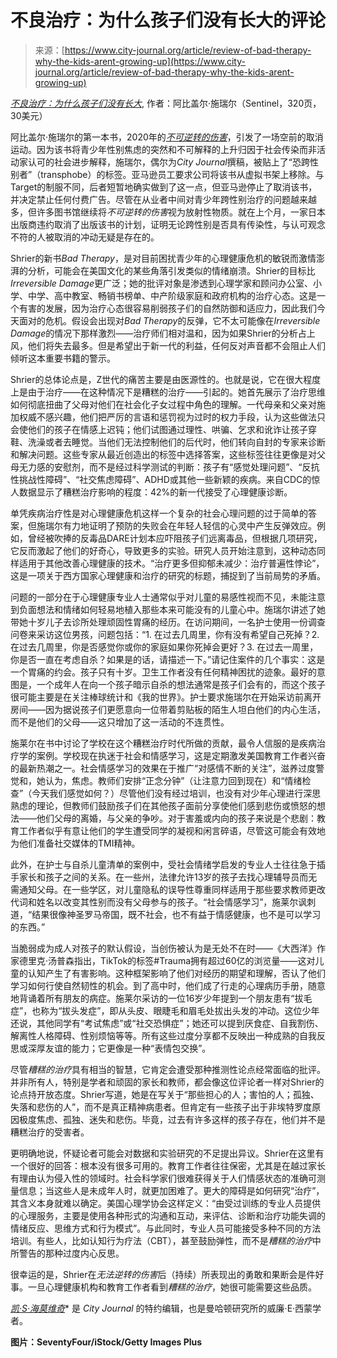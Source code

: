 <!--yml

category: 未分类

date: 2024-05-29 13:28:14

-->

# 不良治疗：为什么孩子们没有长大的评论

> 来源：[https://www.city-journal.org/article/review-of-bad-therapy-why-the-kids-arent-growing-up](https://www.city-journal.org/article/review-of-bad-therapy-why-the-kids-arent-growing-up)

[*不良治疗：为什么孩子们没有长大*](https://www.amazon.com/Bad-Therapy-Kids-Arent-Growing/dp/0593542924/ref=sr_1_1?crid=DQ3A49VXVGVT&dib=eyJ2IjoiMSJ9.sZxWc_XMXnZExfNdZPgqtuPWWhUbZQSZq1hulfzWqCv5Os6btd0lVGqp2i0AVPD1kJBwqdOC2OR7xAcrW6_fMNvlErUxCKVKz_nU8vKPb4tzxBg_cDTw4S0e-HGj02eDkXUHp5WsgI_0dpNqiB1_jAxVu-O8P_r9VP3XR7mtG2YekrzBpAU2Akr2OWqV9X4mt9tb_7IAB6nzsuWhRM-trFeDxcgxyUmMsD4vMqlaJv0.38sj8Zs3Oy8kLdwgxXI1-IcEtLw8ehT5b6wliQVnvqA&dib_tag=se&keywords=abigail+shrier&qid=1708973566&s=books&sprefix=abigail+shrier%2Cstripbooks%2C116&sr=1-1), 作者：阿比盖尔·施瑞尔（Sentinel，320页，30美元）

阿比盖尔·施瑞尔的第一本书，2020年的[*不可逆转的伤害*](https://www.amazon.com/Irreversible-Damage-Transgender-Seducing-Daughters/dp/168451228X/ref=sr_1_1?crid=13P7EYO3RT66Q&dib=eyJ2IjoiMSJ9.hS4iQc4GypOMfmH7QIRQ6B54LDM2vQdhR73dyxw732ZbffesrdlrwaTWu5WufSw1Gv1cjWpz0WS_5TpJKeHYWI11G5r6c5DCtnSA9PzJQ1as80gb6CtuJeaCv9lf1YOw_n8qIZ25RMUJlxwovsBw2JIHCaHkOJf-CKMFlOuO24fenzBerCDcNlYHdEOFvpN9I0sAgMCflUn64koiWQPuS8O0461ymucNaTk0KWSKc28.32NyVL6stPxOAx0aoF-8YZp1MyuwdMZVDi7aOb_E9vg&dib_tag=se&keywords=Irreversible+Damage&qid=1708971941&s=books&sprefix=irreversible+damage%2Cstripbooks%2C113&sr=1-1)，引发了一场空前的取消运动。因为该书将青少年性别焦虑的突然和不可解释的上升归因于社会传染而非活动家认可的社会进步解释，施瑞尔，偶尔为*City Journal*撰稿，被贴上了“恐跨性别者”（transphobe）的标签。亚马逊员工要求公司将该书从虚拟书架上移除。与Target的制服不同，后者短暂地确实做到了这一点，但亚马逊停止了取消该书，并决定禁止任何付费广告。尽管在从业者中间对青少年跨性别治疗的问题越来越多，但许多图书馆继续将*不可逆转的伤害*视为放射性物质。就在上个月，一家日本出版商违约取消了出版该书的计划，证明无论跨性别是否具有传染性，与认可观念不符的人被取消的冲动无疑是存在的。

Shrier的新书*Bad Therapy*，是对目前困扰青少年的心理健康危机的敏锐而激情澎湃的分析，可能会在美国文化的某些角落引发类似的情绪崩溃。Shrier的目标比*Irreversible Damage*更广泛；她的批评对象是渗透到心理学家和顾问办公室、小学、中学、高中教室、畅销书榜单、中产阶级家庭和政府机构的治疗心态。这是一个有害的发展，因为治疗心态很容易削弱孩子们的自然防御和适应力，因此我们今天面对的危机。假设会出现对*Bad Therapy*的反弹，它不太可能像在*Irreversible Damage*的情况下那样激烈——治疗师们相对温和，因为如果Shrier的分析占上风，他们将失去最多。但是希望出于新一代的利益，任何反对声音都不会阻止人们倾听这本重要书籍的警示。

Shrier的总体论点是，Z世代的痛苦主要是由医源性的。也就是说，它在很大程度上是由于治疗——在这种情况下是糟糕的治疗——引起的。她首先展示了治疗思维如何彻底扭曲了父母对他们在社会化子女过程中角色的理解。一代母亲和父亲对施加权威不感兴趣，他们把严厉的言语和惩罚视为过时的权力手段，认为这些做法只会使他们的孩子在情感上迟钝；他们试图通过理性、哄骗、乞求和讹诈让孩子穿鞋、洗澡或者去睡觉。当他们无法控制他们的后代时，他们转向自封的专家来诊断和解决问题。这些专家从最近创造出的标签中选择答案，这些标签往往更像是对父母无力感的安慰剂，而不是经过科学测试的判断：孩子有“感觉处理问题”、“反抗性挑战性障碍”、“社交焦虑障碍”、ADHD或其他一些新颖的疾病。来自CDC的惊人数据显示了糟糕治疗影响的程度：42%的新一代接受了心理健康诊断。

单凭疾病治疗性是对心理健康危机这样一个复杂的社会心理问题的过于简单的答案，但施瑞尔有力地证明了预防的失败会在年轻人轻信的心灵中产生反弹效应。例如，曾经被吹捧的反毒品DARE计划本应吓阻孩子们远离毒品，但根据几项研究，它反而激起了他们的好奇心，导致更多的实验。研究人员开始注意到，这种动态同样适用于其他改善心理健康的技术。“治疗更多但抑郁未减少：治疗普遍性悖论”，这是一项关于西方国家心理健康和治疗的研究的标题，捕捉到了当前局势的矛盾。

问题的一部分在于心理健康专业人士通常似乎对儿童的易感性视而不见，未能注意到负面想法和情绪如何轻易地植入那些本来可能没有的儿童心中。施瑞尔讲述了她带她十岁儿子去诊所处理顽固性胃痛的经历。在访问期间，一名护士使用一份调查问卷来采访这位男孩，问题包括：“1\. 在过去几周里，你有没有希望自己死掉？2\. 在过去几周里，你是否感觉你或你的家庭如果你死掉会更好？3\. 在过去一周里，你是否一直在考虑自杀？如果是的话，请描述一下。”请记住案件的几个事实：这是一个胃痛的约会。孩子只有十岁。卫生工作者没有任何精神困扰的迹象。最好的意图是，一个成年人在向一个孩子暗示自杀的想法通常是孩子们会有的，而这个孩子很可能主要是在关注棒球统计和《我的世界》。护士要求施瑞尔在开始采访前离开房间——因为据说孩子们更愿意向一位带着剪贴板的陌生人坦白他们的内心生活，而不是他们的父母——这只增加了这一活动的不连贯性。

施莱尔在书中讨论了学校在这个糟糕治疗时代所做的贡献，最令人信服的是疾病治疗学的案例。学校现在执迷于社会和情感学习，这是定期激发美国教育工作者兴奋的最新热潮之一。社会情感学习的效果在于推广“对感情不断的关注”，滋养过度警觉和，她认为，焦虑。教师们安排“正念分钟”（让注意力回到现在）和“情绪检查”（今天我们感觉如何？）尽管他们没有经过培训，也没有对少年心理进行深思熟虑的理论，但教师们鼓励孩子们在其他孩子面前分享使他们感到悲伤或愤怒的想法——他们父母的离婚，与父亲的争吵。对于害羞或内向的孩子来说是个悲剧：教育工作者似乎有意让他们的学生遭受同学的凝视和闲言碎语，尽管这可能会有效地为他们准备社交媒体的TMI精神。

此外，在护士与自杀儿童清单的案例中，受社会情绪学启发的专业人士往往急于插手家长和孩子之间的关系。在一些州，法律允许13岁的孩子去找心理辅导员而无需通知父母。在一些学区，对儿童隐私的误导性尊重同样适用于那些要求教师更改代词和姓名以改变其性别而没有父母参与的孩子。“社会情感学习”，施莱尔讽刺道，“结果很像神圣罗马帝国，既不社会，也不有益于情感健康，也不是可以学习的东西。”

当脆弱成为成人对孩子的默认假设，当创伤被认为是无处不在时——《大西洋》作家德里克·汤普森指出，TikTok的标签#Trauma拥有超过60亿的浏览量——这对儿童的认知产生了有害影响。这种框架影响了他们对经历的期望和理解，否认了他们学习如何行使自然韧性的机会。到了高中时，他们成了行走的心理病历手册，随意地背诵着所有朋友的病症。施莱尔采访的一位16岁少年提到一个朋友患有“拔毛症”，也称为“拔头发症”，即从头皮、眼睫毛和眉毛处拔出头发的冲动。这位少年还说，其他同学有“考试焦虑”或“社交恐惧症”；她还可以提到厌食症、自我割伤、解离性人格障碍、性别烦恼等等。所有这些过度分享都不反映出一种成熟的自我反思或深厚友谊的能力；它更像是一种“表情包交换”。

尽管*糟糕的治疗*具有相当的智慧，它肯定会遭受那种推测性论点经常面临的批评。并非所有人，特别是学者和顽固的家长和教师，都会像这位评论者一样对Shrier的论点持开放态度。Shrier写道，她是在写关于“那些担心的人；害怕的人；孤独、失落和悲伤的人”，而不是真正精神病患者。但肯定有一些孩子出于非埃特罗度原因极度焦虑、孤独、迷失和悲伤。毕竟，过去有许多这样的孩子存在，他们并不是糟糕治疗的受害者。

更明确地说，怀疑论者可能会对数据和实验研究的不足提出异议。Shrier在这里有一个很好的回答：根本没有很多可用的。教育工作者往往保密，尤其是在越过家长有理由认为侵入性的领域时。社会科学家们很难获得关于人们情感状态的准确可测量信息；当这些人是未成年人时，就更加困难了。更大的障碍是如何研究“治疗”，其含义本身就难以确定。美国心理学协会这样定义：“由受过训练的专业人员提供的心理服务，主要是使用各种形式的沟通和互动，来评估、诊断和治疗功能失调的情绪反应、思维方式和行为模式”。与此同时，专业人员可能接受多种不同的方法培训。有些人，比如认知行为疗法（CBT），甚至鼓励弹性，而不是*糟糕的治疗*中所警告的那种过度内心反思。

很幸运的是，Shrier在*无法逆转的伤害*后（持续）所表现出的勇敢和果断会是件好事。一旦心理健康机构和教育工作者看到*糟糕的治疗*，她很可能需要这些品质。

[*凯·S·海莫维奇*](https://www.city-journal.org/person/kay-s-hymowitz)* 是 *City Journal* 的特约编辑，也是曼哈顿研究所的威廉·E·西蒙学者。

**图片：SeventyFour/iStock/Getty Images Plus**
